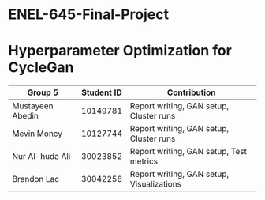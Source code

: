 # ENEL-645-Final-Project

# Hyperparameter Optimization for CycleGan
| Group 5         | Student ID | Contribution                                                         | 
| --------------- | ---------- | ---------------------------------------------------                  | 
| Mustayeen Abedin    | 10149781   | Report writing, GAN setup, Cluster runs     | 
| Mevin Moncy      | 10127744   | Report writing, GAN setup, Cluster runs        | 
| Nur Al-huda Ali  | 30023852   | Report writing, GAN setup, Test metrics       | 
| Brandon Lac   | 30042258   | Report writing, GAN setup, Visualizations     | 
